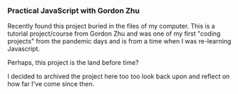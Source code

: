 ### Practical JavaScript with Gordon Zhu
Recently found this project buried in the files of my computer. This is a tutorial project/course from Gordon Zhu and was one of my first "coding projects" from the pandemic days and is from a time when I was re-learning Javascript.  
  
Perhaps, this project is the land before time?  
  
I decided to archived the project here too too look back upon and reflect on how far I've come since then.
